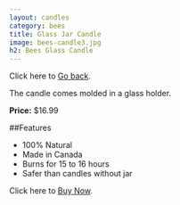 ```yaml
---
layout: candles
category: bees
title: Glass Jar Candle
image: bees-candle3.jpg
h2: Bees Glass Candle
---
```


Click here to [Go back]({{site.baseurl}}/candles/bees/).

The candle comes molded in a glass holder. 

**Price:** $16.99

##Features

- 100% Natural
- Made in Canada
- Burns for 15 to 16 hours
- Safer than candles without jar

Click here to [Buy Now]({{site.baseurl}}/cart/).
